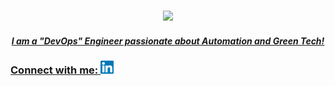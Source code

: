 <p align="center">
  <a href="https://uk.linkedin.com/in/lewis-pour" target="_blank" rel="noreferrer">
</p>
<h3 align="center">
<p align="center"><img src="https://git-profile-readme-banner.vercel.app/api/python?username=LewisPour&txt=Devops%20Engineer%20|%20Cloud%20Explorer"></p>
</h3>
<h5 align="center">
I am a "DevOps" Engineer passionate about Automation and Green Tech!
</h5>


<h3 align="left"> Connect with me:<a href="https://uk.linkedin.com/in/lewis-pour"> <img src="https://github.com/lewispour/lewispour/blob/main/linkedin.svg" alt="Lewis Pour | LinkedIn" width="21px"/></a></h3>

